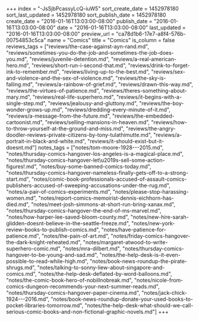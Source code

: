 +++
index = "-JsSjbPcassyLcQ-iuW5"
sort_create_date = 1452978180
sort_last_updated = 1452978180
sort_publish_date = 1452978180
create_date = "2016-01-16T13:03:00-08:00"
publish_date = "2016-01-16T13:03:00-08:00"
date = "2016-01-16T13:03:00-08:00"
last_updated = "2016-01-16T13:03:00-08:00"
preview_url = "ca78d1b6-17e7-a8f4-576b-00754853c5ca"
name = "Comics"
title = "Comics"
is_column = false
reviews_tags = ["reviews/the-case-against-ayn-rand.md", "reviews/sometimes-you-do-the-job-and-sometimes-the-job-does-you.md", "reviews/juvenile-detention.md", "reviews/a-real-american-hero.md", "reviews/short-run-i-second-that.md", "reviews/drink-to-forget-ink-to-remember.md", "reviews/living-up-to-the-best.md", "reviews/sex-and-violence-and-the-sex-of-violence.md", "reviews/the-sky-is-falling.md", "reviews/a-rainbow-of-grief.md", "reviews/drawn-this-way.md", "reviews/the-virtues-of-patience.md", "reviews/theres-something-about-mary.md", "reviews/real-life-superhero.md", "reviews/it-begins-with-a-single-step.md", "reviews/jealousy-and-gluttony.md", "reviews/the-boy-wonder-grows-up.md", "reviews/dredding-every-minute-of-it.md", "reviews/a-message-from-the-future.md", "reviews/the-embedded-cartoonist.md", "reviews/selling-mansions-in-heaven.md", "reviews/how-to-throw-yourself-at-the-ground-and-miss.md", "reviews/the-angry-doodler-reviews-private-citizens-by-tony-tulathimutte.md", "reviews/a-portrait-in-black-and-white.md", "reviews/it-should-exist-but-it-doesnt.md"]
notes_tags = ["notes/tom-moore-1928---2015.md", "notes/thursday-comics-hangover-los-angeles-is-a-magical-place.md", "notes/thursday-comics-hangover-let\u2019s-sell-some-action-figures!.md", "notes/buy-some-banned-comics-today.md", "notes/thursday-comics-hangover-nameless-finally-gets-off-to-a-strong-start.md", "notes/comic-book-professionals-accused-of-assault-comics-publishers-accused-of-sweeping-accusations-under-the-rug.md", "notes/a-pair-of-comics-experiments.md", "notes/please-stop-harassing-women.md", "notes/report-comics-memoirist-dennis-eichhorn-has-died.md", "notes/meet-josh-simmons-at-short-run-bring-xanax.md", "notes/thursday-comics-hangover-the-end-of-ms-marvel.md", "notes/how-harper-lee-saved-bloom-county.md", "notes/new-hire-sarah-glidden-doesnt-believe-in-the-seattle-freeze.md", "notes/new-york-review-books-to-publish-comics.md", "notes/have-patience-for-patience.md", "notes/the-pain-of-art.md", "notes/friday-comics-hangover-the-dark-knight-reheated.md", "notes/margaret-atwood-to-write-superhero-comic.md", "notes/mra-dilbert.md", "notes/thursday-comics-hangover-to-be-young-and-sad.md", "notes/the-help-desk-is-it-even-possible-to-read-while-high.md", "notes/book-news-roundup-the-pirate-shrugs.md", "notes/talking-to-sonny-liew-about-singapore-and-comics.md", "notes/the-help-desk-deflated-by-word-balloons.md", "notes/the-comic-book-hero-of-nobillnobreak.md", "notes/nicole-from-comics-dungeon-recommends-your-next-summer-reads.md", "notes/thursday-comics-hangover-paper-cinema.md", "notes/jack-chick-1924---2016.md", "notes/book-news-roundup-donate-your-used-books-to-pocket-libraries-tomorrow.md", "notes/the-help-desk-what-should-we-call-serious-comic-books-and-non-fictional-graphic-novels.md"]
+++

